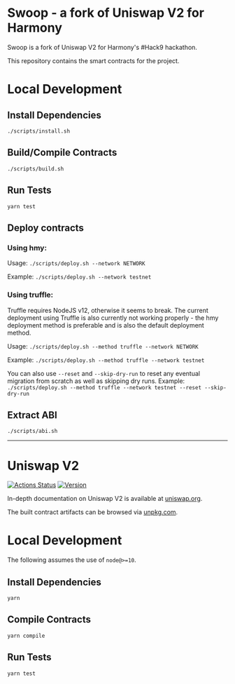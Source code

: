 # Swoop - a fork of Uniswap V2 for Harmony

Swoop is a fork of Uniswap V2 for Harmony's #Hack9 hackathon.

This repository contains the smart contracts for the project.

# Local Development

## Install Dependencies

`./scripts/install.sh`

## Build/Compile Contracts

`./scripts/build.sh`

## Run Tests

`yarn test`

## Deploy contracts

### Using hmy:

Usage:
`./scripts/deploy.sh --network NETWORK`

Example:
`./scripts/deploy.sh --network testnet`

### Using truffle:

Truffle requires NodeJS v12, otherwise it seems to break.
The current deployment using Truffle is also currently not working properly - the hmy deployment method is preferable and is also the default deployment method.

Usage:
`./scripts/deploy.sh --method truffle --network NETWORK`

Example:
`./scripts/deploy.sh --method truffle --network testnet`

You can also use `--reset` and `--skip-dry-run` to reset any eventual migration from scratch as well as skipping dry runs.
Example:
`./scripts/deploy.sh --method truffle --network testnet --reset --skip-dry-run`

## Extract ABI

`./scripts/abi.sh`

---

# Uniswap V2

[![Actions Status](https://github.com/harmony-one/swoop-core/workflows/CI/badge.svg)](https://github.com/harmony-one/swoop-core/actions)
[![Version](https://img.shields.io/npm/v/@swoop-exchange/core)](https://www.npmjs.com/package/@swoop-exchange/core)

In-depth documentation on Uniswap V2 is available at [uniswap.org](https://uniswap.org/docs).

The built contract artifacts can be browsed via [unpkg.com](https://unpkg.com/browse/@swoop-exchange/core@latest/).

# Local Development

The following assumes the use of `node@>=10`.

## Install Dependencies

`yarn`

## Compile Contracts

`yarn compile`

## Run Tests

`yarn test`
